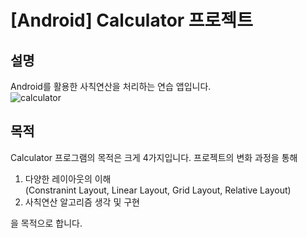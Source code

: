 # [Android] Calculator 프로젝트
## 설명
Android를 활용한 사칙연산을 처리하는 연습 앱입니다.</br>
 ![calculator](http://cfile30.uf.tistory.com/image/997E453359B9C4B338B970)

## 목적
Calculator 프로그램의 목적은 크게 4가지입니다. 프로젝트의 변화 과정을 통해
1. 다양한 레이아웃의 이해 </br>(Constranint Layout, Linear Layout, Grid Layout, Relative Layout)
2. 사칙연산 알고리즘 생각 및 구현

을 목적으로 합니다.
